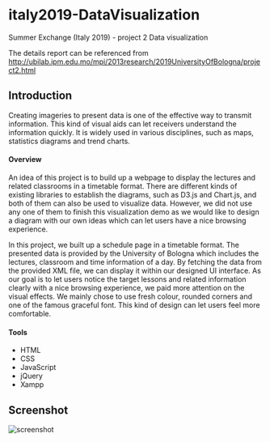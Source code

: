 # italy2019-DataVisualization
Summer Exchange (Italy 2019) - project 2 Data visualization

The details report can be referenced from http://ubilab.ipm.edu.mo/mpi/2013research/2019UniversityOfBologna/project2.html

## Introduction
Creating imageries to present data is one of the effective way to transmit information. This kind of visual aids can let receivers understand the information quickly. It is widely used in various disciplines, such as maps, statistics diagrams and trend charts.

#### Overview
An idea of this project is to build up a webpage to display the lectures and related classrooms in a timetable format. There are different kinds of existing libraries to establish the diagrams, such as D3.js and Chart.js, and both of them can also be used to visualize data. However, we did not use any one of them to finish this visualization demo as we would like to design a diagram with our own ideas which can let users have a nice browsing experience.

In this project, we built up a schedule page in a timetable format. The presented data is provided by the University of Bologna which includes the lectures, classroom and time information of a day. By fetching the data from the provided XML file, we can display it within our designed UI interface. As our goal is to let users notice the target lessons and related information clearly with a nice browsing experience, we paid more attention on the visual effects. We mainly chose to use fresh colour, rounded corners and one of the famous graceful font. This kind of design can let users feel more comfortable. 

#### Tools
- HTML
- CSS
- JavaScript
- jQuery
- Xampp

## Screenshot
![screenshot](https://user-images.githubusercontent.com/34164281/136654660-e36e2af0-1d28-403a-842b-e934bd7669be.jpg)
